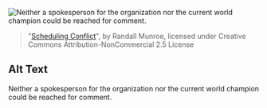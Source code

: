 ![Neither a spokesperson for the organization nor the current world champion could be reached for comment.](https://imgs.xkcd.com/comics/scheduling_conflict.png)
> "[Scheduling Conflict](https://xkcd.com/1542/)", by Randall Munroe, licensed under Creative Commons Attribution-NonCommercial 2.5 License

## Alt Text
Neither a spokesperson for the organization nor the current world champion could be reached for comment.
